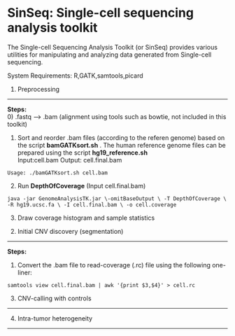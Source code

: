 SinSeq: Single-cell sequencing analysis toolkit
=======

The Single-cell Sequencing Analysis Toolkit (or SinSeq) provides various utilities for manipulating and analyzing data generated from Single-cell sequencing.

System Requirements: R,GATK,samtools,picard




1. Preprocessing
-----------


**Steps:**    
0) .fastq --> .bam (alignment using tools such as bowtie, not included in this toolkit)    
1) Sort and reorder .bam files (according to the referen genome) based on the script **bamGATKsort.sh** . The human reference genome files can be prepared using the script **hg19_reference.sh**  
Input:cell.bam Output: cell.final.bam
```
Usage: ./bamGATKsort.sh cell.bam  
```
2) Run **DepthOfCoverage** (Input cell.final.bam)
```
java -jar GenomeAnalysisTK.jar \-omitBaseOutput \ -T DepthOfCoverage \ -R hg19.ucsc.fa \ -I cell.final.bam \ -o cell.coverage
```
3) Draw coverage histogram and sample statistics




2. Initial CNV discovery (segmentation)
-----------
**Steps:** 
1) Convert the .bam file to read-coverage (.rc) file using the following one-liner:   

```
samtools view cell.final.bam | awk '{print $3,$4}' > cell.rc
```



3. CNV-calling with controls
-----------




4. Intra-tumor heterogeneity
-----------
